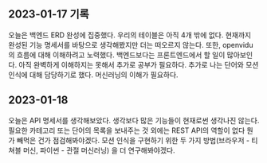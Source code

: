 ## 2023-01-17 기록

오늘은 백엔드 ERD 완성에 집중했다. 우리의 테이블은 아직 4개 밖에 없다. 현재까지 완성된 기능 명세서를 바탕으로 생각해봤지만 더는 떠오르지 않는다.
또한, openvidu의 흐름에 대해 이해하려고 노력했다. 백엔드보다는 프론트엔드에서 할 일이 많아보인다. 아직 완벽하게 이해하지는 못해서 추가로 공부가 필요하다.
추가로 나는 단어와 모션인식에 대해 담당하기로 했다. 머신러닝의 이해가 필요하다.

## 2023-01-18

오늘은 API 명세서를 생각해보았다.
생각보다 많은 기능들이 현재로썬 생각나진 않는다. 필요한 카테고리 또는 단어의 목록을 보내주는 것 외에는 REST API의 역할이 없다 뭔가 빼먹은 건가 점검해봐야겠다. 모션 인식을 구현하기 위한 두 가지 방법(브라우저 - 티쳐블 머신, 파이썬 - 관절 머신러닝) 을 더 연구해봐야겠다.
